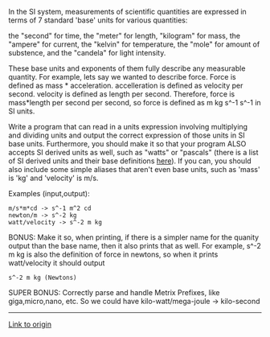 In the SI system, measurements of scientific quantities are expressed in terms of 7 standard 'base' units for various quantities:

the "second" for time, the "meter" for length, "kilogram" for mass, the "ampere" for current, the "kelvin" for temperature, the "mole" for amount of substence, and the
"candela" for light intensity.

These base units and exponents of them fully describe any measurable quantity. For example, lets say we wanted to describe force.  Force is defined as mass * acceleration.
accelleration is defined as velocity per second.  velocity is defined as length per second.   Therefore, force is mass*length per second per second, so force is defined as 
m kg s^-1 s^-1 in SI units.

Write a program that can read in a units expression involving multiplying and dividing units and output the correct expression of those units in SI base units.  Furthermore, you should make it so that your program ALSO accepts SI derived units as well, such as "watts" or "pascals" (there is a list of SI derived units and their base definitions [here](http://en.wikipedia.org/wiki/SI_derived_units)).  If you can, you should also include some simple aliases that aren't even base units, such as 'mass' is 'kg' and 'velocity' is m/s.

Examples (input,output):

    m/s*m*cd -> s^-1 m^2 cd
    newton/m -> s^-2 kg
    watt/velocity -> s^-2 m kg
    
BONUS:  Make it so, when printing, if there is a simpler name for the quanity output than the base name, then it also prints that as well.  For example, s^-2 m kg is also
the definition of force in newtons, so when it prints watt/velocity it should output

    s^-2 m kg (Newtons)
    

SUPER BONUS:  Correctly parse and handle Metrix Prefixes, like giga,micro,nano, etc.  So we could have
     kilo-watt/mega-joule -> kilo-second

---

[Link to origin](https://www.reddit.com/r/dailyprogrammer/ynw65)